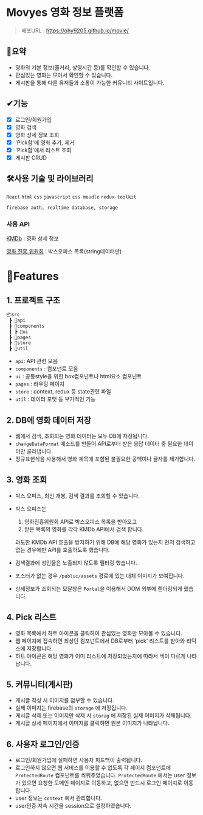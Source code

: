 # Movyes 영화 정보 플랫폼

> 배포URL : https://ohy9205.github.io/movie/

## 📃요약

- 영화의 기본 정보(줄거리, 상영시간 등)를 확인할 수 있습니다.
- 관심있는 영화는 모아서 확인할 수 있습니다.
- 게시판을 통해 다른 유저들과 소통이 가능한 커뮤니티 사이트입니다.

## ✔기능

- [x] 로그인/회원가입
- [x] 영화 검색
- [x] 영화 상세 정보 조회
- [x] 'Pick함'에 영화 추가, 제거
- [x] 'Pick함'에서 리스트 조회
- [x] 게시판 CRUD

## 🛠사용 기술 및 라이브러리

`React` `html` `css` `javascript` `css moudle` `redux-toolkit`

`firebase auth, realtime database, storage`

### 사용 API

[KMDb](https://www.kmdb.or.kr/info/api/apiDetail/6) : 영화 상세 정보

[영화 진흥 위원회](https://www.kobis.or.kr/kobisopenapi/homepg/apiservice/searchServiceInfo.do?serviceId=searchDailyBoxOffice) : 박스오피스 목록(string데이터만)

# 🌈Features

## 1. 프로젝트 구조

```jsx
📦src
 ┣ 📂api
 ┣ 📂components
 ┃ ┣ 📂ui
 ┣ 📂pages
 ┣ 📂store
 ┣ 📂util
```

- `api`: API 관련 모음
- `components` : 컴포넌트 모음
- `ui` : 공통style을 위한 box컴포넌트나 html요소 컴포넌트
- `pages` : 라우팅 페이지
- `store` : context, redux 등 state관련 파일
- `util` : 데이터 포맷 등 부가적인 기능

## 2. DB에 영화 데이터 저장

- 웹에서 검색, 조회되는 영화 데이터는 모두 DB에 저장됩니다.
- `changeDataFormat` 메소드를 만들어 API로부터 받은 응답 데이터 중 필요한 데이터만 골라냅니다.
- 정규표현식을 사용해서 영화 제목에 포함된 불필요한 공백이나 글자를 제거합니다.

## 3. 영화 조회

- 박스 오피스, 최신 개봉, 검색 결과를 조회할 수 있습니다.
- 박스 오피스는

  1. 영화진흥위원회 API로 박스오피스 목록을 받아오고
  2. 받은 목록의 영화를 각각 KMDb API에서 검색 합니다.

  과도한 KMDb API 호출을 방지하기 위해 DB에 해당 영화가 있는지 먼저 검색하고 없는 경우에만 API를 호출하도록 했습니다.

- 검색결과에 성인물은 노출되지 않도록 필터링 했습니다.
- 포스터가 없는 경우 `/public/assets` 경로에 있는 대체 이미지가 보여집니다.
- 상세정보가 조회되는 모달창은 `Portal`을 이용해서 DOM 외부에 렌더링되게 했습니다.

## 4. Pick 리스트

- 영화 목록에서 하트 아이콘을 클릭하여 관심있는 영화만 모아볼 수 있습니다.
- 웹 페이지에 접속하면 최상단 컴포넌트에서 DB로부터 ‘pick’ 리스트를 받아와 리덕스에 저장합니다.
- 하트 아이콘은 해당 영화가 이미 리스트에 저장되었는지에 따라서 색이 다르게 나타납니다.

## 5. 커뮤니티(게시판)

- 게시글 작성 시 이미지를 첨부할 수 있습니다.
- 실제 이미지는 firebase의 `storage` 에 저장됩니다.
- 게시글 삭제 또는 이미지만 삭제 시 `storag` 에 저장된 실제 이미지가 삭제됩니다.
- 게시글 상세 페이지에서 이미지를 클릭하면 원본 이미지가 나타납니다.

## 6. 사용자 로그인/인증

- 로그인/회원가입에 실패하면 사용자 피드백이 출력됩니다.
- 로그인하지 않으면 웹 서비스를 이용할 수 없도록 각 페이지 컴포넌트에 `ProtectedRoute` 컴포넌트를 씌워주었습니다. `ProtectedRoute` 에서는 user 정보가 있으면 요청한 도메인 페이지로 이동하고, 없으면 반드시 로그인 페이지로 이동합니다.
- user 정보는 `context` 에서 관리합니다.
- user인증 지속 시간을 session으로 설정하였습니다.
